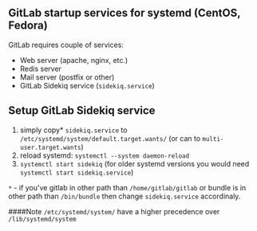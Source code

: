 ## GitLab startup services for systemd (CentOS, Fedora)

GitLab requires couple of services:
* Web server (apache, nginx, etc.)
* Redis server
* Mail server (postfix or other)
* GitLab Sidekiq service (`sidekiq.service`)


## Setup GitLab Sidekiq service
1. simply copy* `sidekiq.service` to `/etc/systemd/system/default.target.wants/` (or can to `multi-user.target.wants`)
2. reload systemd: `systemctl --system daemon-reload`
3. `systemctl start sidekiq` (for older systemd versions you would need `systemctl start sidekiq.service`)

`*` - if you've gitlab in other path than `/home/gitlab/gitlab` or bundle is in other path than `/bin/bundle` then change `sidekiq.service` accordinaly.


####Note
`/etc/systemd/system/` have a higher precedence over  `/lib/systemd/system`

